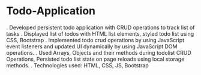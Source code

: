 # Todo-Application


. Developed persistent todo application with CRUD operations to track list of tasks
. Displayed list of todos with HTML list elements, styled todo list using CSS, Bootstrap
. Implemented todo crud operations by using JavaScript event listeners and updated UI dynamically by using JavaScript DOM operations.
. Used Arrays, Objects and their methods during todolist CRUD Operations, Persisted todo list state on page reloads using local storage methods.
. Technologies used: HTML, CSS, JS, Bootstrap
